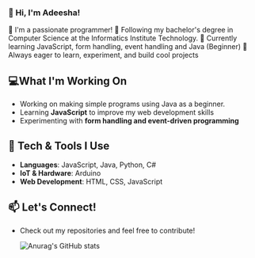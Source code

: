 ### 👋 Hi, I'm Adeesha! 

🔹 I'm a passionate programmer!
🔹 Following my bachelor's degree in Computer Science at the Informatics Institute Technology.
🔹 Currently learning JavaScript, form handling, event handling and Java (Beginner)
🔹 Always eager to learn, experiment, and build cool projects  

## 💻What I'm Working On  
- Working on making simple programs using Java as a beginner.
- Learning **JavaScript** to improve my web development skills  
- Experimenting with **form handling and event-driven programming**  

## 🔧 Tech & Tools I Use  
- **Languages**: JavaScript, Java, Python, C# 
- **IoT & Hardware**: Arduino  
- **Web Development**: HTML, CSS, JavaScript  

## 📫 Let's Connect!  
- Check out my repositories and feel free to contribute!

  ![Anurag's GitHub stats](https://github-readme-stats.vercel.app/api?username=DevAdeesha66&show_icons=true&theme=radical)
